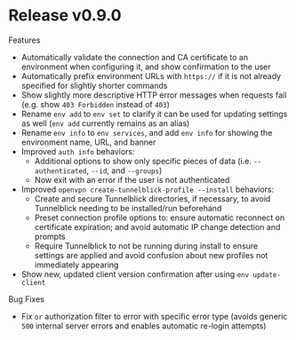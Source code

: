 # Release v0.9.0

Features

 * Automatically validate the connection and CA certificate to an environment when configuring it, and show confirmation to the user
 * Automatically prefix environment URLs with `https://` if it is not already specified for slightly shorter commands
 * Show slightly more descriptive HTTP error messages when requests fail (e.g. show `403 Forbidden` instead of `403`)
 * Rename `env add` to `env set` to clarify it can be used for updating settings as well (`env add` currently remains as an alias)
 * Rename `env info` to `env services`, and add `env info` for showing the environment name, URL, and banner
 * Improved `auth info` behaviors:
   * Additional options to show only specific pieces of data (i.e. `--authenticated`, `--id`, and `--groups`)
   * Now exit with an error if the user is not authenticated
 * Improved `openvpn create-tunnelblick-profile --install` behaviors:
   * Create and secure Tunnelblick directories, if necessary, to avoid Tunnelblick needing to be installed/run beforehand
   * Preset connection profile options to: ensure automatic reconnect on certificate expiration; and avoid automatic IP change detection and prompts
   * Require Tunnelblick to not be running during install to ensure settings are applied and avoid confusion about new profiles not immediately appearing
 * Show new, updated client version confirmation after using `env update-client`

Bug Fixes

 * Fix `or` authorization filter to error with specific error type (avoids generic `500` internal server errors and enables automatic re-login attempts)

